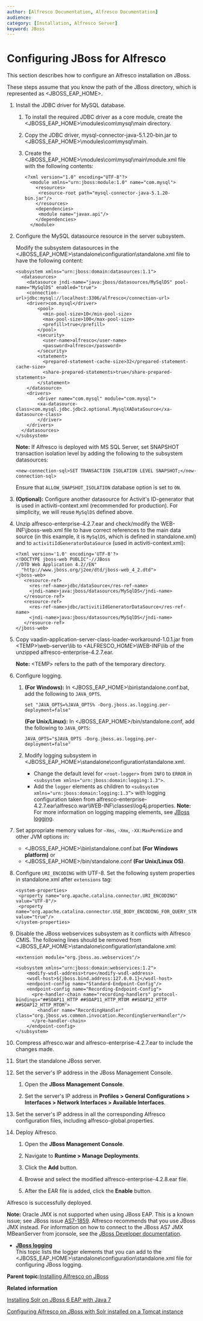 ```yaml
---
author: [Alfresco Documentation, Alfresco Documentation]
audience: 
category: [Installation, Alfresco Server]
keyword: JBoss
---
```


# Configuring JBoss for Alfresco

This section describes how to configure an Alfresco installation on JBoss.

These steps assume that you know the path of the JBoss directory, which is represented as <JBOSS\_EAP\_HOME\>.

1.  Install the JDBC driver for MySQL database.

    1.  To install the required JDBC driver as a core module, create the <JBOSS\_EAP\_HOME\>\\modules\\com\\mysql\\main directory.

    2.  Copy the JDBC driver, mysql-connector-java-5.1.20-bin.jar to <JBOSS\_EAP\_HOME\>\\modules\\com\\mysql\\main.

    3.  Create the <JBOSS\_EAP\_HOME\>\\modules\\com\\mysql\\main\\module.xml file with the following contents:

        ```
        <?xml version="1.0" encoding="UTF-8"?>
          <module xmlns="urn:jboss:module:1.0" name="com.mysql">
            <resources>
             <resource-root path="mysql-connector-java-5.1.20-bin.jar"/>
            </resources>
            <dependencies>
             <module name="javax.api"/>
            </dependencies>
          </module>
        ```

2.  Configure the MySQL datasource resource in the server subsystem.

    Modify the subsystem datasources in the <JBOSS\_EAP\_HOME\>\\standalone\\configuration\\standalone.xml file to have the following content:

    ```
    <subsystem xmlns="urn:jboss:domain:datasources:1.1">
      <datasources>
        <datasource jndi-name="java:jboss/datasources/MySqlDS" pool-name="MySqlDS" enabled="true">
        <connection-url>jdbc:mysql://localhost:3306/alfresco</connection-url>
        <driver>com.mysql</driver>
            <pool>
              <min-pool-size>10</min-pool-size>
              <max-pool-size>100</max-pool-size>
              <prefill>true</prefill>
            </pool>
            <security>
              <user-name>alfresco</user-name>
              <password>alfresco</password>
            </security>
            <statement>
              <prepared-statement-cache-size>32</prepared-statement-cache-size>
              <share-prepared-statements>true</share-prepared-statements>
            </statement>
        </datasource>
        <drivers>
            <driver name="com.mysql" module="com.mysql">
            <xa-datasource-class>com.mysql.jdbc.jdbc2.optional.MysqlXADataSource</xa-datasource-class>
            </driver>
        </drivers>
      </datasources>
    </subsystem>
    ```

    **Note:** If Alfresco is deployed with MS SQL Server, set SNAPSHOT transaction isolation level by adding the following to the subsystem datasources:

    ```
    <new-connection-sql>SET TRANSACTION ISOLATION LEVEL SNAPSHOT;</new-connection-sql>
    ```

    Ensure that `ALLOW_SNAPSHOT_ISOLATION` database option is set to `ON`.

3.  **\(Optional\):** Configure another datasource for Activit's ID-generator that is used in activiti-context.xml \(recommended for production\). For simplicity, we will reuse `MySqlDS` defined above.

4.  Unzip alfresco-enterprise-4.2.7.ear and check/modify the WEB-INF\\jboss-web.xml file to have correct references to the main data source \(in this example, it is `MySqlDS`, which is defined in standalone.xml\) and to `activitiIdGeneratorDataSource` \(used in activiti-context.xml\):

    ```
    <?xml version='1.0' encoding='UTF-8'?>
    <!DOCTYPE jboss-web PUBLIC"-//JBoss
    //DTD Web Application 4.2//EN"
      "http://www.jboss.org/j2ee/dtd/jboss-web_4_2.dtd">
    <jboss-web>
       <resource-ref>
         <res-ref-name>jdbc/dataSource</res-ref-name>
         <jndi-name>java:jboss/datasources/MySqlDS</jndi-name>
       </resource-ref>
       <resource-ref>
         <res-ref-name>jdbc/activitiIdGeneratorDataSource</res-ref-name>
         <jndi-name>java:jboss/datasources/MySqlDS</jndi-name>
       </resource-ref>
    </jboss-web>
    ```

5.  Copy vaadin-application-server-class-loader-workaround-1.0.1.jar from <TEMP\>\\web-server\\lib to <ALFRESCO\_HOME\>\\WEB-INF\\lib of the unzipped alfresco-enterprise-4.2.7.ear.

    **Note:** <TEMP\> refers to the path of the temporary directory.

6.  Configure logging.

    1.  **\(For Windows\):** In <JBOSS\_EAP\_HOME\>\\bin\\standalone.conf.bat, add the following to `JAVA_OPTS`.

        ```
        set "JAVA_OPTS=%JAVA_OPTS% -Dorg.jboss.as.logging.per-deployment=false"
        ```

        **\(For Unix/Linux\):** In <JBOSS\_EAP\_HOME\>/bin/standalone.conf, add the following to `JAVA_OPTS`:

        ```
        JAVA_OPTS="$JAVA_OPTS -Dorg.jboss.as.logging.per-deployment=false"
        ```

    2.  Modify logging subsystem in <JBOSS\_EAP\_HOME\>\\standalone\\configuration\\standalone.xml.

        -   Change the default level for `<root-logger>` from `INFO` to `ERROR` in `<subsystem xmlns="urn:jboss:domain:logging:1.3">`.
        -   Add the `logger` elements as children to `<subsystem xmlns="urn:jboss:domain:logging:1.3”>` with logging configuration taken from alfresco-enterprise-4.2.7.ear\\alfresco.war\\WEB-INF\\classes\\log4j.properties.
        **Note:** For more information on logging mapping elements, see [JBoss logging](../concepts/jboss-logging.md).

7.  Set appropriate memory values for `–Xms`, `-Xmx`, `-XX:MaxPermSize` and other JVM options in:

    -   <JBOSS\_EAP\_HOME\>\\bin\\standalone.conf.bat **\(For Windows platform\)** or
    -   <JBOSS\_EAP\_HOME\>/bin/standalone.conf **\(For Unix/Linux OS\)**.
8.  Configure `URI_ENCODING` with UTF-8. Set the following system properties in standalone.xml after `extensions` tag:

    ```
    <system-properties>
     <property name="org.apache.catalina.connector.URI_ENCODING" value="UTF-8"/>
     <property name="org.apache.catalina.connector.USE_BODY_ENCODING_FOR_QUERY_STRING" value="true"/>
    </system-properties>
    ```

9.  Disable the JBoss webservices subsystem as it conflicts with Alfresco CMIS. The following lines should be removed from <JBOSS\_EAP\_HOME\>\\standalone\\configuration\\standalone.xml:

    ```
    <extension module="org.jboss.as.webservices"/>
    ```

    ```
    <subsystem xmlns="urn:jboss:domain:webservices:1.2">
        <modify-wsdl-address>true</modify-wsdl-address>
        <wsdl-host>${jboss.bind.address:127.0.0.1}</wsdl-host>
        <endpoint-config name="Standard-Endpoint-Config"/>
        <endpoint-config name="Recording-Endpoint-Config">
          <pre-handler-chain name="recording-handlers" protocol-bindings="##SOAP11_HTTP ##SOAP11_HTTP_MTOM ##SOAP12_HTTP ##SOAP12_HTTP_MTOM">
            <handler name="RecordingHandler" class="org.jboss.ws.common.invocation.RecordingServerHandler"/>
          </pre-handler-chain>
        </endpoint-config>
    </subsystem>
    ```

10. Compress alfresco.war and alfresco-enterprise-4.2.7.ear to include the changes made.

11. Start the standalone JBoss server.

12. Set the server's IP address in the JBoss Management Console.

    1.  Open the **JBoss Management Console**.

    2.  Set the server's IP address in **Profiles \> General Configurations \> Interfaces \> Network Interfaces \> Available Interfaces**.

13. Set the server's IP address in all the corresponding Alfresco configuration files, including alfresco-global.properties.

14. Deploy Alfresco.

    1.  Open the **JBoss Management Console**.

    2.  Navigate to **Runtime \> Manage Deployments**.

    3.  Click the **Add** button.

    4.  Browse and select the modified alfresco-enterprise-4.2.8.ear file.

    5.  After the EAR file is added, click the **Enable** button.


Alfresco is successfully deployed.

**Note:** Oracle JMX is not supported when using JBoss EAP. This is a known issue; see JBoss issue [AS7-1859](https://issues.jboss.org/browse/AS7-1859). Alfresco recommends that you use JBoss JMX instead. For information on how to connect to the JBoss AS7 JMX MBeanServer from jconsole, see the [JBoss Developer documentation](https://community.jboss.org/wiki/UsingJconsoleToConnectToJMXOnAS7).

-   **[JBoss logging](../concepts/jboss-logging.md)**  
This topic lists the logger elements that you can add to the <JBOSS\_EAP\_HOME\>\\standalone\\configuration\\standalone.xml file for configuring JBoss logging.

**Parent topic:**[Installing Alfresco on JBoss](../tasks/alf-jboss-install.md)

**Related information**  


[Installing Solr on JBoss 6 EAP with Java 7](solr-jboss-install.md)

[Configuring Alfresco on JBoss with Solr installed on a Tomcat instance](solr-tomcat-install.md)

